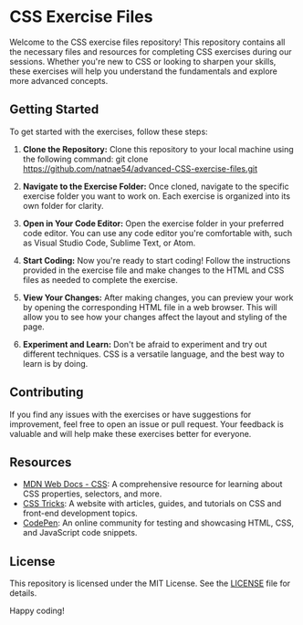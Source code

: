 # CSS Exercise Files

Welcome to the CSS exercise files repository! This repository contains all the necessary files and resources for completing CSS exercises during our sessions. Whether you're new to CSS or looking to sharpen your skills, these exercises will help you understand the fundamentals and explore more advanced concepts.

## Getting Started

To get started with the exercises, follow these steps:

1. **Clone the Repository:** Clone this repository to your local machine using the following command: git clone https://github.com/natnae54/advanced-CSS-exercise-files.git

2. **Navigate to the Exercise Folder:** Once cloned, navigate to the specific exercise folder you want to work on. Each exercise is organized into its own folder for clarity.

3. **Open in Your Code Editor:** Open the exercise folder in your preferred code editor. You can use any code editor you're comfortable with, such as Visual Studio Code, Sublime Text, or Atom.

4. **Start Coding:** Now you're ready to start coding! Follow the instructions provided in the exercise file and make changes to the HTML and CSS files as needed to complete the exercise.

5. **View Your Changes:** After making changes, you can preview your work by opening the corresponding HTML file in a web browser. This will allow you to see how your changes affect the layout and styling of the page.

6. **Experiment and Learn:** Don't be afraid to experiment and try out different techniques. CSS is a versatile language, and the best way to learn is by doing.

## Contributing

If you find any issues with the exercises or have suggestions for improvement, feel free to open an issue or pull request. Your feedback is valuable and will help make these exercises better for everyone.

## Resources

- [MDN Web Docs - CSS](https://developer.mozilla.org/en-US/docs/Web/CSS): A comprehensive resource for learning about CSS properties, selectors, and more.
- [CSS Tricks](https://css-tricks.com/): A website with articles, guides, and tutorials on CSS and front-end development topics.
- [CodePen](https://codepen.io/): An online community for testing and showcasing HTML, CSS, and JavaScript code snippets.

## License

This repository is licensed under the MIT License. See the [LICENSE](LICENSE) file for details.

Happy coding!
